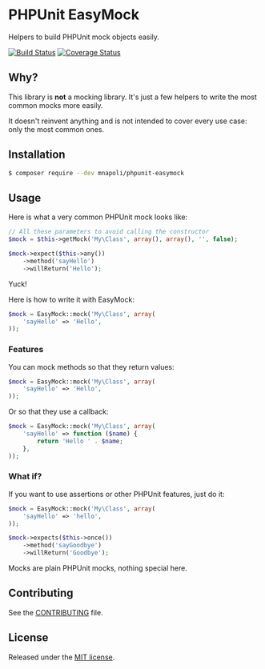 # PHPUnit EasyMock

Helpers to build PHPUnit mock objects easily.

[![Build Status](https://travis-ci.org/mnapoli/phpunit-easymock.png?branch=master)](https://travis-ci.org/mnapoli/phpunit-easymock)
[![Coverage Status](https://coveralls.io/repos/mnapoli/phpunit-easymock/badge.png?branch=master)](https://coveralls.io/r/mnapoli/phpunit-easymock?branch=master)

## Why?

This library is **not** a mocking library. It's just a few helpers to write the most common mocks more easily.

It doesn't reinvent anything and is not intended to cover every use case: only the most common ones.

## Installation

```bash
$ composer require --dev mnapoli/phpunit-easymock
```

## Usage

Here is what a very common PHPUnit mock looks like:

```php
// All these parameters to avoid calling the constructor
$mock = $this->getMock('My\Class', array(), array(), '', false);

$mock->expect($this->any())
    ->method('sayHello')
    ->willReturn('Hello');
```

Yuck!

Here is how to write it with EasyMock:

```php
$mock = EasyMock::mock('My\Class', array(
    'sayHello' => 'Hello',
));
```

### Features

You can mock methods so that they return values:

```php
$mock = EasyMock::mock('My\Class', array(
    'sayHello' => 'Hello',
));
```

Or so that they use a callback:

```php
$mock = EasyMock::mock('My\Class', array(
    'sayHello' => function ($name) {
        return 'Hello ' . $name;
    },
));
```

### What if?

If you want to use assertions or other PHPUnit features, just do it:

```php
$mock = EasyMock::mock('My\Class', array(
    'sayHello' => 'hello',
));

$mock->expects($this->once())
    ->method('sayGoodbye')
    ->willReturn('Goodbye');
```

Mocks are plain PHPUnit mocks, nothing special here.

## Contributing

See the [CONTRIBUTING](CONTRIBUTING.md) file.

## License

Released under the [MIT license](LICENSE).
